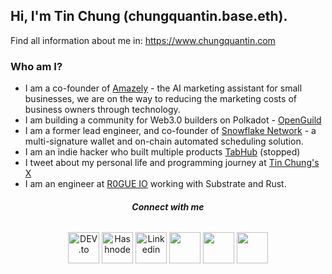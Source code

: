 ## Hi, I'm Tin Chung (chungquantin.base.eth).

Find all information about me in: https://www.chungquantin.com

### Who am I?
- I am a co-founder of [Amazely](https://amazely.co) - the AI marketing assistant for small businesses, we are on the way to reducing the marketing costs of business owners through technology.
- I am building a community for Web3.0 builders on Polkadot - [OpenGuild](https://openguild.wtf)
- I am a former lead engineer, and co-founder of [Snowflake Network](https://snowflake.so) - a multi-signature wallet and on-chain automated scheduling solution.
- I am an indie hacker who built multiple products [TabHub](https://tabhub.io) (stopped)
- I tweet about my personal life and programming journey at [Tin Chung's X](https://x.com/chungquantin)
- I am an engineer at [R0GUE IO](https://r0gue.io/) working with Substrate and Rust. 

<div align="center">
<!--     <h6> <b> Road to my dream </b> </h6>
    <a href="[https://dev.to/chungquantin](https://leetcode.com/chungquantin/)" target="blank" style="text-decoration: none">
       <img height="30" src="https://img.shields.io/badge/dynamic/json?style=for-the-badge&labelColor=black&color=%23ffa116&label=Solved&query=solvedOverTotal&url=https%3A%2F%2Fleetcode-badge.vercel.app%2Fapi%2Fusers%2Fchungquantin&logo=leetcode&logoColor=yellow" alt="leetcode"/>
     </a>  -->
    <h6> <b> Connect with me </b> </h6>
     <a href="https://dev.to/chungquantin" target="blank" style="text-decoration: none">
       <img height="50" src="https://user-images.githubusercontent.com/56880684/203106427-2f9fcce5-a11b-4a9e-ab58-699723accdae.png" alt="DEV.to"/>
     </a> 
     <a href="https://chasechung.hashnode.dev/" target="blank" style="text-decoration: none">
       <img height="50" src="https://user-images.githubusercontent.com/56880684/203107121-3060e7d6-acb5-4b3c-bf9c-34178d2a519f.png" alt="Hashnode"/>
     </a> 
     <a href="https://www.linkedin.com/in/tin-chung-36297a167/" target="blank" style="text-decoration: none">
       <img height="50" src="https://cdn-icons-png.flaticon.com/512/174/174857.png" alt="Linkedin"/>
     </a> 
<!--       <a href="https://www.goccuachung.com" target="blank" style="text-decoration: none">
       <img height="50" src="https://www.goccuachung.com/content/images/size/w600/2021/04/173699311_159931336030835_5241197478382692958_n.png" />
      </a> -->
       <a href="https://www.x.com/chungquantin" target="blank" style="text-decoration: none">
       <img height="50" src="https://github.com/user-attachments/assets/6b0078fd-ad51-4d7e-a87f-fd935d22026d" />
      </a>
     <a href="https://devpost.com/chungquantin" target="blank" style="text-decoration: none">
       <img height="50" src="https://user-images.githubusercontent.com/56880684/203208331-597aad2e-f523-450d-8d4c-6d444047e159.png" />
      </a>
      <a href="https://www.producthunt.com/@chase_chung" target="blank" style="text-decoration: none">
       <img height="50" src="https://user-images.githubusercontent.com/56880684/203977322-b2d736b6-ccb9-47fd-a985-8d6d074a6633.png" />
      </a>
</div>  
